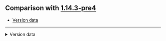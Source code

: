 ## Comparison with [1.14.3-pre4](https://github.com/PixiGeko/Minecraft-generated-data/tree/1.14.3-pre4)

- [Version data](#version-data)

<hr/>
<details><summary>Version data</summary>
<table><tr><th></th><th align="left">1.14.3-pre4</th><th>1.14.3</th></tr><tr><td>World version</td><td><code>1967</code></td><td><code>1968</code></td></tr><tr><td>Protocol version</td><td><code>489</code></td><td><code>490</code></td></tr></table>
</details>